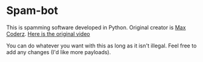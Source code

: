 # Spam-bot
This is spamming software developed in Python. Original creator is [Max Coderz](https://www.youtube.com/channel/UCHlD-HtkMZIjq12b-TpVPew). [Here is the original video](https://www.youtube.com/watch?v=jBxRGcDmfWA&list=WL&index=13)

You can do whatever you want with this as long as it isn't illegal. Feel free to add any changes (I'd like more payloads).
